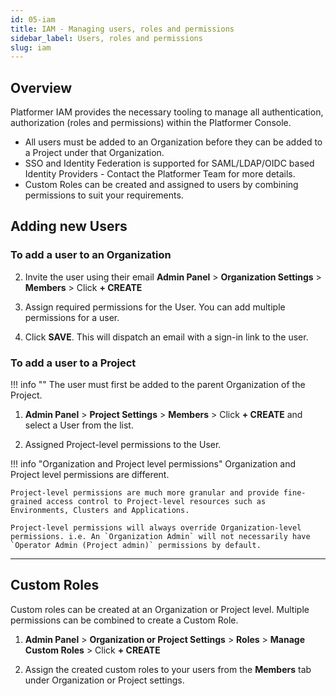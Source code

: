 ```yaml
---
id: 05-iam
title: IAM - Managing users, roles and permissions
sidebar_label: Users, roles and permissions
slug: iam
---
```


## Overview

Platformer IAM provides the necessary tooling to manage all authentication, authorization (roles and permissions) within the Platformer Console.

-   All users must be added to an Organization before they can be added to a Project under that Organization.
-   SSO and Identity Federation is supported for SAML/LDAP/OIDC based Identity Providers - Contact the Platformer Team for more details.
-   Custom Roles can be created and assigned to users by combining permissions to suit your requirements.

## Adding new Users

### To add a user to an Organization

2. Invite the user using their email **Admin Panel** > **Organization Settings** > **Members** > Click **+ CREATE**

3. Assign required permissions for the User. You can add multiple permissions for a user.

4. Click **SAVE**. This will dispatch an email with a sign-in link to the user.

### To add a user to a Project

!!! info ""
    The user must first be added to the parent Organization of the Project.

1. **Admin Panel** > **Project Settings** > **Members** > Click **+ CREATE** and select a User from the list.

2. Assigned Project-level permissions to the User.

!!! info "Organization and Project level permissions" 
    Organization and Project level permissions are different. 

    Project-level permissions are much more granular and provide fine-grained access control to Project-level resources such as Environments, Clusters and Applications.

    Project-level permissions will always override Organization-level permissions. i.e. An `Organization Admin` will not necessarily have `Operator Admin (Project admin)` permissions by default. 
 

---

## Custom Roles

Custom roles can be created at an Organization or Project level. Multiple permissions can be combined to create a Custom Role.

1. **Admin Panel** > **Organization or Project Settings** > **Roles** > **Manage Custom Roles** > Click **+ CREATE**

2. Assign the created custom roles to your users from the **Members** tab under Organization or Project settings.